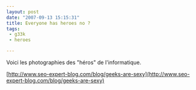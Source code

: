 ```yaml
---
layout: post
date: "2007-09-13 15:15:31"
title: Everyone has heroes no ?
tags:
 - g33k
 - heroes

---
```




Voici les photographies des "héros" de l'informatique.

[http://www.seo-expert-blog.com/blog/geeks-are-sexy](http://www.seo-expert-blog.com/blog/geeks-are-sexy)
